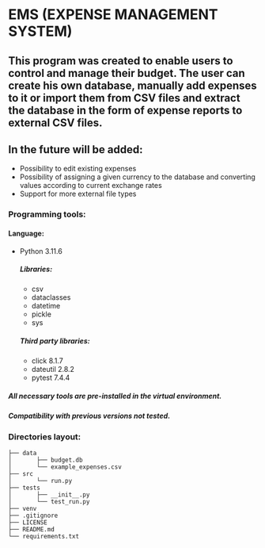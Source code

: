 # EMS (EXPENSE MANAGEMENT SYSTEM)

## This program was created to enable users to control and manage their budget. The user can create his own database, manually add expenses to it or import them from CSV files and extract the database in the form of expense reports to external CSV files.

## In the future will be added:
- Possibility to edit existing expenses
- Possibility of assigning a given currency to the database and converting values according to current exchange rates
- Support for more external file types

### Programming tools:

#### Language:
- Python 3.11.6
  ##### Libraries:
    - csv
    - dataclasses
    - datetime
    - pickle
    - sys

  ##### Third party libraries:
    - click 8.1.7
    - dateutil 2.8.2
    - pytest 7.4.4

##### All necessary tools are pre-installed in the virtual environment.
##### Compatibility with previous versions not tested.

### Directories layout:
```
├── data
│       ├── budget.db
│       └── example_expenses.csv
├── src
│       └── run.py
├── tests
│       ├── __init__.py
│       └── test_run.py
├── venv
├── .gitignore
├── LICENSE
├── README.md
└── requirements.txt
